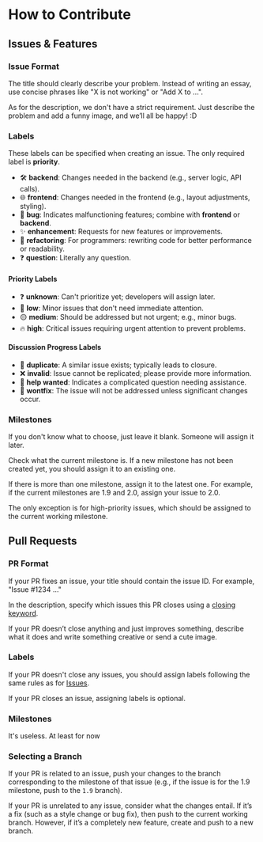 # How to Contribute

## Issues & Features

### Issue Format
The title should clearly describe your problem. Instead of writing an essay, use concise phrases like "X is not working" or "Add X to ...".

As for the description, we don't have a strict requirement. Just describe the problem and add a funny image, and we’ll all be happy! :D

### Labels

These labels can be specified when creating an issue. The only required label is **priority**.

- 🛠️ **backend**: Changes needed in the backend (e.g., server logic, API calls).
- 🌐 **frontend**: Changes needed in the frontend (e.g., layout adjustments, styling).
- 🐞 **bug**: Indicates malfunctioning features; combine with **frontend** or **backend**.
- ✨ **enhancement**: Requests for new features or improvements.
- 🔄 **refactoring**: For programmers: rewriting code for better performance or readability.
- ❓ **question**: Literally any question.
  
#### Priority Labels

- ❓ **unknown**: Can't prioritize yet; developers will assign later.
- 🔴 **low**: Minor issues that don't need immediate attention.
- 🟡 **medium**: Should be addressed but not urgent; e.g., minor bugs.
- 🔥 **high**: Critical issues requiring urgent attention to prevent problems.

#### Discussion Progress Labels

- 🔄 **duplicate**: A similar issue exists; typically leads to closure.
- ❌ **invalid**: Issue cannot be replicated; please provide more information.
- 🙏 **help wanted**: Indicates a complicated question needing assistance.
- 🚫 **wontfix**: The issue will not be addressed unless significant changes occur.


### Milestones
If you don't know what to choose, just leave it blank. Someone will assign it later.

Check what the current milestone is. If a new milestone has not been created yet, you should assign it to an existing one.

If there is more than one milestone, assign it to the latest one. For example, if the current milestones are 1.9 and 2.0, assign your issue to 2.0.

The only exception is for high-priority issues, which should be assigned to the current working milestone.

## Pull Requests

### PR Format
If your PR fixes an issue, your title should contain the issue ID. For example, "Issue #1234 ..."

In the description, specify which issues this PR closes using a [closing keyword](https://docs.github.com/en/issues/tracking-your-work-with-issues/using-issues/linking-a-pull-request-to-an-issue#linking-a-pull-request-to-an-issue-using-a-keyword).

If your PR doesn’t close anything and just improves something, describe what it does and write something creative or send a cute image.

### Labels
If your PR doesn't close any issues, you should assign labels following the same rules as for [Issues](#labels).

If your PR closes an issue, assigning labels is optional.

### Milestones
It's useless. At least for now

### Selecting a Branch

If your PR is related to an issue, push your changes to the branch corresponding to the milestone of that issue (e.g., if the issue is for the 1.9 milestone, push to the `1.9` branch).

If your PR is unrelated to any issue, consider what the changes entail. If it’s a fix (such as a style change or bug fix), then push to the current working branch. However, if it’s a completely new feature, create and push to a new branch.

